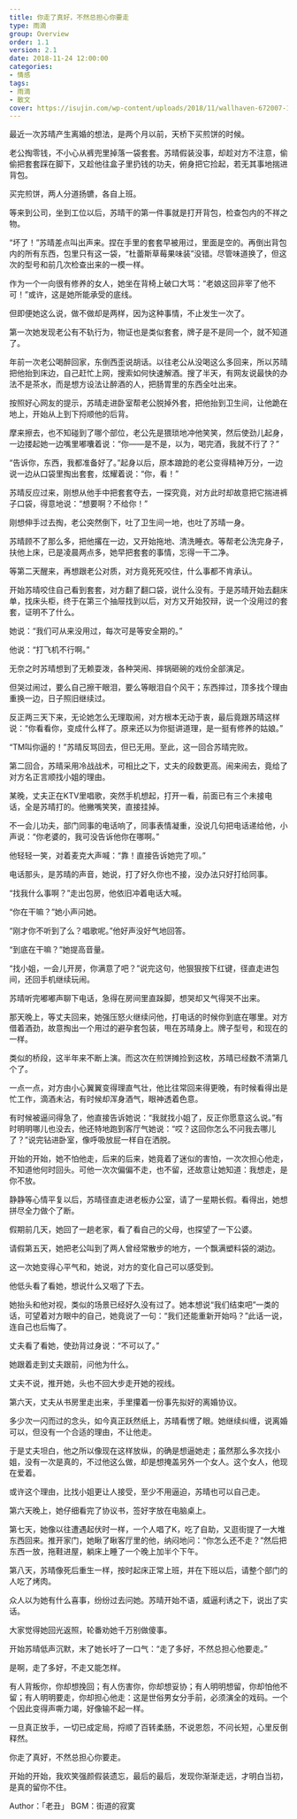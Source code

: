 ```yaml
---
title: 你走了真好，不然总担心你要走
type: 雨滴
group: Overview
order: 1.1
version: 2.1
date: 2018-11-24 12:00:00
categories:
- 情感
tags:
- 雨滴
- 散文
cover: https://isujin.com/wp-content/uploads/2018/11/wallhaven-672007-1.png
---
```


最近一次苏晴产生离婚的想法，是两个月以前，天桥下买煎饼的时候。

老公掏零钱，不小心从裤兜里掉落一袋套套。苏晴假装没事，却趁对方不注意，偷偷把套套踩在脚下，又趁他往盒子里扔钱的功夫，俯身把它捡起，若无其事地揣进背包。

买完煎饼，两人分道扬镳，各自上班。

等来到公司，坐到工位以后，苏晴干的第一件事就是打开背包，检查包内的不祥之物。

“坏了！”苏晴差点叫出声来。捏在手里的套套早被用过，里面是空的。再倒出背包内的所有东西，包里只有这一袋，“杜蕾斯草莓果味装”没错。尽管味道换了，但这次的型号和前几次检查出来的一模一样。

作为一个一向很有修养的女人，她坐在背椅上破口大骂：“老娘这回非宰了他不可！”或许，这是她所能承受的底线。

但即便她这么说，做不做却是两样，因为这种事情，不止发生一次了。

第一次她发现老公有不轨行为，物证也是类似套套，牌子是不是同一个，就不知道了。

年前一次老公喝醉回家，东倒西歪说胡话。以往老公从没喝这么多回来，所以苏晴把他抬到床边，自己赶忙上网，搜索如何快速解酒。搜了半天，有网友说最快的办法不是茶水，而是想方设法让醉酒的人，把肠胃里的东西全吐出来。

按照好心网友的提示，苏晴走进卧室帮老公脱掉外套，把他抬到卫生间，让他跪在地上，开始从上到下捋顺他的后背。

摩来擦去，也不知碰到了哪个部位，老公先是猥琐地冲他笑笑，然后使劲儿起身，一边搂起她一边嘴里嘟囔着说：“你——是不是，以为，喝完酒，我就不行了？”

“告诉你，东西，我都准备好了。”起身以后，原本踉跄的老公变得精神万分，一边说一边从口袋里掏出套套，炫耀着说：“你，看！”

苏晴反应过来，刚想从他手中把套套夺去，一探究竟，对方此时却故意把它揣进裤子口袋，得意地说：“想要啊？不给你！”

刚想伸手过去掏，老公突然倒下，吐了卫生间一地，也吐了苏晴一身。

苏晴顾不了那么多，把他撂在一边，又开始拖地、清洗睡衣。等帮老公洗完身子，扶他上床，已是凌晨两点多，她早把套套的事情，忘得一干二净。

等第二天醒来，再想跟老公对质，对方竟死死咬住，什么事都不肯承认。

开始苏晴咬住自己看到套套，对方翻了翻口袋，说什么没有。于是苏晴开始去翻床单，找床头柜，终于在第三个抽屉找到以后，对方又开始狡辩，说一个没用过的套套，证明不了什么。

她说：“我们可从来没用过，每次可是等安全期的。”

他说：“打飞机不行啊。”

无奈之时苏晴想到了无赖耍泼，各种哭闹、摔锅砸碗的戏份全部演足。

但哭过闹过，要么自己擦干眼泪，要么等眼泪自个风干；东西摔过，顶多找个理由重换一边，日子照旧继续过。

反正两三天下来，无论她怎么无理取闹，对方根本无动于衷，最后竟跟苏晴这样说：“你看看你，变成什么样了。原来还以为你挺讲道理，是一挺有修养的姑娘。”

“TM叫你逼的！”苏晴反骂回去，但已无用。至此，这一回合苏晴完败。

第二回合，苏晴采用冷战战术，可相比之下，丈夫的段数更高。闹来闹去，竟给了对方名正言顺找小姐的理由。

某晚，丈夫正在KTV里唱歌，突然手机想起，打开一看，前面已有三个未接电话，全是苏晴打的。他撇嘴笑笑，直接挂掉。

不一会儿功夫，部门同事的电话响了，同事表情凝重，没说几句把电话递给他，小声说：“你老婆的，我可没告诉他你在哪啊。”

他轻轻一笑，对着麦克大声喊：“靠！直接告诉她完了呗。”

电话那头，是苏晴的声音，她说，打了好久你也不接，没办法只好打给同事。

“找我什么事啊？”走出包房，他依旧冲着电话大喊。

“你在干嘛？”她小声问她。

“刚才你不听到了么？唱歌呢。”他好声没好气地回答。

“到底在干嘛？”她提高音量。

“找小姐，一会儿开房，你满意了吧？”说完这句，他狠狠按下红键，径直走进包间，还回手机继续玩闹。

苏晴听完嘟嘟声聊下电话，急得在房间里直跺脚，想哭却又气得哭不出来。

那天晚上，等丈夫回来，她强压怒火继续问他，打电话的时候你到底在哪里。对方借着酒劲，故意掏出一个用过的避孕套包装，甩在苏晴身上。牌子型号，和现在的一样。

类似的桥段，这半年来不断上演。而这次在煎饼摊捡到这枚，苏晴已经数不清第几个了。

一点一点，对方由小心翼翼变得理直气壮，他比往常回来得更晚，有时候看得出是忙工作，滴酒未沾，有时候却浑身酒气，眼神透着色意。

有时候被逼问得急了，他直接告诉她说：“我就找小姐了，反正你愿意这么说。”有时明明哪儿也没去，他还特地跑到客厅气她说：“哎？这回你怎么不问我去哪儿了？”说完钻进卧室，像呼吸放屁一样自在洒脱。

开始的开始，她不怕他走，后来的后来，她竟着了迷似的害怕，一次次担心他走，不知道他何时回头。可他一次次偏偏不走，也不留，还故意让她知道：我想走，是你不放。

静静等心情平复以后，苏晴径直走进老板办公室，请了一星期长假。看得出，她想拼尽全力做个了断。

假期前几天，她回了一趟老家，看了看自己的父母，也探望了一下公婆。

请假第五天，她把老公叫到了两人曾经常散步的地方，一个飘满塑料袋的湖边。

这一次她变得心平气和，她说，对方的变化自己可以感受到。

他低头看了看她，想说什么又咽了下去。

她抬头和他对视，类似的场景已经好久没有过了。她本想说“我们结束吧”一类的话，可望着对方眼中的自己，她竟说了一句：“我们还能重新开始吗？”此话一说，连自己也后悔了。

丈夫看了看她，使劲背过身说：“不可以了。”

她跟着走到丈夫跟前，问他为什么。

丈夫不说，推开她，头也不回大步走开她的视线。

第六天，丈夫从书房里走出来，手里攥着一份事先拟好的离婚协议。

多少次一闪而过的念头，如今真正跃然纸上，苏晴看愣了眼。她继续纠缠，说离婚可以，但没有一个合适的理由，不让他走。

于是丈夫坦白，他之所以像现在这样放纵，的确是想逼她走；虽然那么多次找小姐，没有一次是真的，不过他这么做，却是想掩盖另外一个女人。这个女人，他现在爱着。

或许这个理由，比找小姐更让人接受，至少不用逼迫，苏晴也可以自己走。

第六天晚上，她仔细看完了协议书，签好字放在电脑桌上。

第七天，她像以往遭遇起伏时一样，一个人唱了K，吃了自助，又逛街提了一大堆东西回来。推开家门，她瞅了瞅客厅里的他，纳闷地问：“你怎么还不走？”然后把东西一放，拖鞋进屋，躺床上睡了一个晚上加半个下午。

第八天，苏晴像死后重生一样，按时起床正常上班，并在下班以后，请整个部门的人吃了烤肉。

众人以为她有什么喜事，纷纷过去问她。苏晴开始不语，威逼利诱之下，说出了实话。

大家觉得她回光返照，轮番劝她千万别做傻事。

开始苏晴低声沉默，末了她长吁了一口气：“走了多好，不然总担心他要走。”

是啊，走了多好，不走又能怎样。

有人背叛你，你却想挽回；有人伤害你，你却想妥协；有人明明想留，你却怕他不留；有人明明要走，你却担心他走：这是世俗男女分手前，必须演全的戏码。一个个因此变得声嘶力竭，好像输不起一样。

一旦真正放手，一切已成定局，捋顺了百转柔肠，不说恩怨，不问长短，心里反倒释然。

你走了真好，不然总担心你要走。

开始的开始，我欢笑强颜假装遗忘，最后的最后，发现你渐渐走远，才明白当初，是真的留你不住。

Author：「老丑」
BGM：街道的寂寞
